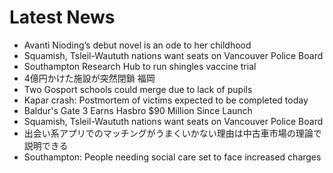 # Latest News
-  Avanti Nioding’s debut novel is an ode to her childhood
-  Squamish, Tsleil-Waututh nations want seats on Vancouver Police Board
-  Southampton Research Hub to run shingles vaccine trial
-  4億円かけた施設が突然閉鎖 福岡
-  Two Gosport schools could merge due to lack of pupils
-  Kapar crash: Postmortem of victims expected to be completed today
-  Baldur's Gate 3 Earns Hasbro $90 Million Since Launch
-  Squamish, Tsleil-Waututh nations want seats on Vancouver Police Board
-  出会い系アプリでのマッチングがうまくいかない理由は中古車市場の理論で説明できる
-  Southampton: People needing social care set to face increased charges
